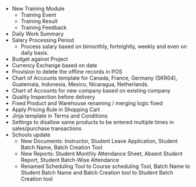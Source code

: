 - New Training Module
	- Training Event
	- Training Result
	- Training Feedback
- Daily Work Summary
- Salary Processing Period
	- Process salary based on bimonthly, fortnightly, weekly and even on daily basis.
- Budget against Project
- Currency Exchange based on date
- Provision to delete the offline records in POS
- Chart of Accounts template for Canada, France, Germany (SKR04), Guatemala, Indonesia, Mexico, Nicaragua, Netherlands.
- Chart of Accounts for new company based on existing company
- Quality Inspection before delivery
- Fixed Product and Warehouse renaming / merging logic fixed
- Apply Pricing Rule in Shopping Cart
- Jinja template in Terms and Conditions
- Settings to disallow same products to be entered multiple times in sales/purchase transactions
- Schools update
	- New Documents: Instructor, Student Leave Application, Student Batch Name, Batch Creation Tool
	- New Reports: Student Monthly Attendance Sheet, Absent Student Report, Student Batch-Wise Attendance
	- Renamed Scheduling Tool to Course scheduling Tool, Batch Name to Student Batch Name and Batch Creation tool to Student Batch Creation tool
